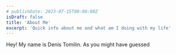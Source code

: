 ```yaml
---
# publishDate: 2023-07-15T00:00:00Z
isDraft: false
title: 'About Me'
excerpt: 'Quick info about me and what am I doing with my life'
---
```


Hey! My name is Denis Tomilin. As you might have guessed


